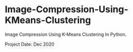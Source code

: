 # Image-Compression-Using-KMeans-Clustering

Image Compression Using K-Means Clustering In Python.

Project Date: Dec 2020
